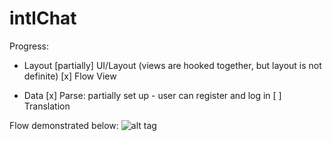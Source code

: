 intlChat
========

Progress:
* Layout
[partially] UI/Layout (views are hooked together, but layout is not definite)
[x] Flow View 

* Data
[x] Parse: partially set up - user can register and log in
[ ] Translation

Flow demonstrated below:
![alt tag](https://raw.githubusercontent.com/stephy/intlChat/master/intlChat.gif)